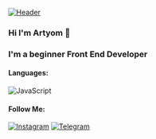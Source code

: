 [![Header](https://i.pinimg.com/originals/5c/5d/04/5c5d04c629c243571643a1ba5c517333.jpg)]()
### Hi I'm Artyom 👋
### I'm a beginner Front End Developer

#### Languages:
![JavaScript](https://img.shields.io/badge/-Html-090909?style=for-the-badge&logo=Css&logoColor=E9D54D)
#### Follow Me:
[![Instagram](https://img.shields.io/badge/-Instagram-090909?style=for-the-badge&logo=instagram&logoColor=FF8B00)](https://www.instagram.com/_a.r.t.y.o.m_/?r=nametag)
[![Telegram](https://img.shields.io/badge/-Telegram-090909?style=for-the-badge&logo=telegram&logoColor=27A0D9)](https://t.me/artyom05050)

